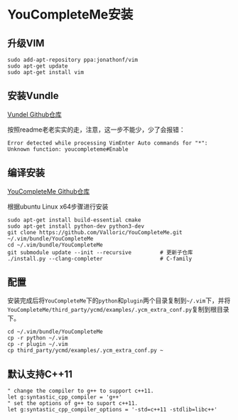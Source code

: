 # YouCompleteMe安装

## 升级VIM

```
sudo add-apt-repository ppa:jonathonf/vim
sudo apt-get update
sudo apt-get install vim
```

## 安装Vundle

[Vundel Github仓库](https://github.com/VundleVim/Vundle.vim)

按照readme老老实实的走，注意，这一步不能少，少了会报错：

```
Error detected while processing VimEnter Auto commands for "*": 
Unknown function: youcompleteme#Enable
```

## 编译安装

[YouCompleteMe Github仓库](https://github.com/Valloric/YouCompleteMe)

根据ubuntu Linux x64步骤进行安装

```shell
sudo apt-get install build-essential cmake
sudo apt-get install python-dev python3-dev
git clone https://github.com/Valloric/YouCompleteMe.git ~/.vim/bundle/YouCompleteMe
cd ~/.vim/bundle/YouCompleteMe
git submodule update --init --recursive         # 更新子仓库
./install.py --clang-completer                  # C-family
```

## 配置

安装完成后将`YouCompleteMe`下的`python`和`plugin`两个目录复制到`~/.vim`下，并将`YouCompleteMe/third_party/ycmd/examples/.ycm_extra_conf.py`复制到根目录下。

```shell
cd ~/.vim/bundle/YouCompleteMe
cp -r python ~/.vim
cp -r plugin ~/.vim
cp third_party/ycmd/examples/.ycm_extra_conf.py ~
```

## 默认支持C++11

```
" change the compiler to g++ to support c++11.
let g:syntastic_cpp_compiler = 'g++'
" set the options of g++ to suport c++11.
let g:syntastic_cpp_compiler_options = '-std=c++11 -stdlib=libc++' 
```
